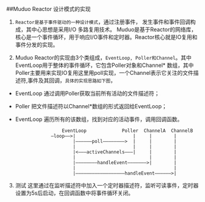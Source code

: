 ##Muduo Reactor 设计模式的实现
1. `Reactor是基于事件驱动的一种设计模式`，通过注册事件， 发生事件和事件回调构成，其中心思想是采用I/O 多路复用技术。
Muduo是基于Reactor的网络库，核心是一个事件循环，用于响应I/O事件和定时器。Reactor核心就是IO复用和事件分发的实现。

2. Muduo Reactor的实现由3个类组成，`EventLoop, Poller和Channel`。其中EventLoop用于整体的事件循环，它包含Poller对象和Channel* 数组，其中Poller主要用来实现IO复用这里用poll实现，一个Channel表示它关注的文件描述符,事件及其回调，`具体的实现思路如下图`， 
 - EventLoop 通过调用Poller获取当前所有活动的文件描述符；
 - Poller 把文件描述符以Channel*数组的形式返回给EventLoop；
 - EventLoop 遍历所有的该数组，找到对应的活动事件，调用回调函数。
 
                        EventLoop             Poller  ChannelA  ChannelB
                    —loop——>|                     |     |        |
                            |——————poll————————>  |     |        |
                            |                     |     |        |
                            |<———activeChannels———|     |        |
                            |                           |        |
                            |————————handleEvent———————>|        |
                            |                                    |
                            |——————————————————handleEvent——————>|           
 


3. 测试
这里通过在监听描述符中加入一个定时器描述符，监听可读事件，定时器设置为5s后启动，在回调函数中将事件循环关闭。

